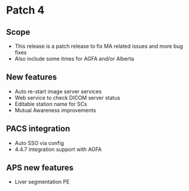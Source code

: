 <!-- TITLE: Patch 4 -->
<!-- SUBTITLE: A quick summary of Patch 4 -->

# Patch 4
## Scope
* This release is a patch release to fix MA related issues and more bug fixes
* Also include some itmes for AGFA and/or Alberta

## New features
* Auto re-start image server services
* Web service to check DICOM server status 
* Editable station name for SCs
* Mutual Awareness improvements

## PACS integration
* Auto SSO via config
* 4.4.7 integration support with AGFA

## APS new features
* Liver segmentation PE